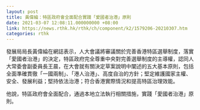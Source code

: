 ```yaml
---
layout: post
title: 黃偉綸：特區政府會全面配合實踐「愛國者治港」原則
date: 2021-03-07 12:08:11.000000000 +08:00
link: https://news.rthk.hk/rthk/ch/component/k2/1579206-20210307.htm
categories: rthk
---
```


發展局局長黃偉綸在網誌表示，人大會議將審議關於完善香港特區選舉制度，落實「愛國者治港」的決定，特區政府完全尊重中央對完善選舉制度的主導權，認同人大常委會副委員長王晨，在大會就有關決定草案說明中闡述的五大基本原則，包括全面準確貫徹「一國兩制」、「港人治港」、高度自治的方針；堅定維護國家主權、安全、發展利益；堅持依法治港；符合香港實際情況和提高特區治理效能。

他說，特區政府會全面配合，通過本地立法執行相關措施，實踐「愛國者治港」原則。
